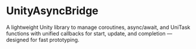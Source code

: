 # UnityAsyncBridge
A lightweight Unity library to manage coroutines, async/await, and UniTask functions with unified callbacks for start, update, and completion — designed for fast prototyping.
